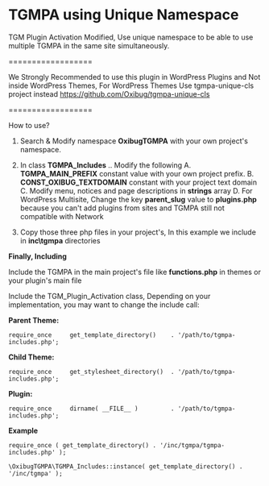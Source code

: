 # TGMPA using Unique Namespace
TGM Plugin Activation Modified, Use unique namespace to be able to use multiple TGMPA in the same site simultaneously. 

==================

We Strongly Recommended to use this plugin in WordPress Plugins and Not inside WordPress Themes,
For WordPress Themes Use tgmpa-unique-cls project instead
https://github.com/Oxibug/tgmpa-unique-cls

==================

How to use?

1. Search & Modify namespace **OxibugTGMPA** with your own project's namespace.

2. In class **TGMPA_Includes** .. Modify the following
  A. **TGMPA_MAIN_PREFIX** constant value with your own project prefix.
  B. **CONST_OXIBUG_TEXTDOMAIN** constant with your project text domain
  C. Modify menu, notices and page descriptions in **strings** array
  D. For WordPress Multisite, Change the key **parent_slug** value to **plugins.php** because you can't add plugins from sites and TGMPA still not compatible with Network
  
3. Copy those three php files in your project's, In this example we include in **inc\tgmpa** directories

**Finally, Including**

Include the TGMPA in the main project's file like **functions.php** in themes or your plugin's main file

Include the TGM_Plugin_Activation class, Depending on your implementation, you may want to change the include call:
 
**Parent Theme:**

`require_once     get_template_directory()    . '/path/to/tgmpa-includes.php';`
 
**Child Theme:**

`require_once     get_stylesheet_directory()  . '/path/to/tgmpa-includes.php';`
 
**Plugin:**

`require_once     dirname( __FILE__ )         . '/path/to/tgmpa-includes.php';`
 
**Example**

`require_once ( get_template_directory() . '/inc/tgmpa/tgmpa-includes.php' );`

`\OxibugTGMPA\TGMPA_Includes::instance( get_template_directory() . '/inc/tgmpa' );`
